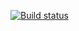 [![Build status](https://ci.appveyor.com/api/projects/status/c22a6u64tres9e9c?svg=true)](https://ci.appveyor.com/project/Yulia-Sm1999/ahj-homeworks-dom-sorting-data-attributes)